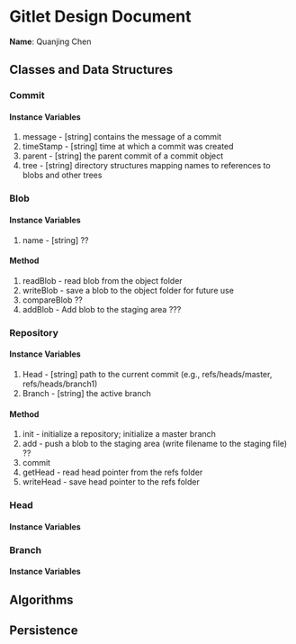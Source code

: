 # Gitlet Design Document

**Name**: Quanjing Chen

## Classes and Data Structures

### Commit

#### Instance Variables

1. message - [string] contains the message of a commit
2. timeStamp - [string] time at which a commit was created
3. parent - [string] the parent commit of a commit object
4. tree - [string] directory structures mapping names to references to blobs and other trees


### Blob
#### Instance Variables

1. name - [string]  ??
#### Method

1. readBlob - read blob from the object folder
2. writeBlob - save a blob to the object folder for future use
3. compareBlob ??
4. addBlob - Add blob to the staging area ???

### Repository

#### Instance Variables

1. Head - [string] path to the current commit (e.g., refs/heads/master, refs/heads/branch1)
2. Branch - [string] the active branch

#### Method

1. init - initialize a repository; initialize a master branch
2. add - push a blob to the staging area (write filename to the staging file) ??
3. commit
4. getHead - read head pointer from the refs folder 
5. writeHead - save head pointer to the refs folder

### Head
#### Instance Variables

### Branch
#### Instance Variables

## Algorithms

## Persistence

